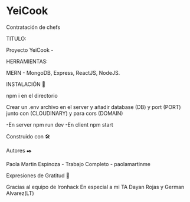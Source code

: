# YeiCook
Contratación de chefs

TITULO:

Proyecto YeiCook - 

HERRAMIENTAS: 

MERN - MongoDB, Express, ReactJS, NodeJS.


INSTALACIÓN 🔧

npm i en el directorio

Crear un .env archivo en el server y añadir database (DB) y port (PORT) junto con (CLOUDINARY) y para cors (DOMAIN)

-En server npm run dev
-En client npm start

Construido con 🛠️


Autores ✒️

Paola Martin Espinoza - Trabajo Completo - paolamartinme

Expresiones de Gratitud 🎁

Gracias al equipo de Ironhack
En especial a mi TA Dayan Rojas y German Alvarez(LT) 
